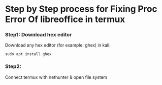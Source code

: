 # Step by Step process for Fixing Proc Error Of libreoffice in termux

### Step1: Download hex editor
Download any hex editor (for example: ghex) in kali.
```termux
sudo apt install ghex
```
### Step2:
Connect termux with nethunter & open file system
